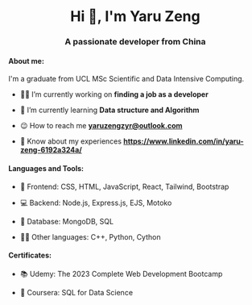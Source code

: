 <h1 align="center">Hi 👋, I'm Yaru Zeng</h1>
<h3 align="center">A passionate developer from China</h3>

<h4 align="left">About me: </h4>

I'm a graduate from UCL MSc Scientific and Data Intensive Computing. 

- 👩‍💻 I’m currently working on **finding a job as a developer**

- 🌱 I’m currently learning **Data structure and Algorithm**

- 😉 How to reach me **yaruzengzyr@outlook.com**

- 📄 Know about my experiences **https://www.linkedin.com/in/yaru-zeng-6192a324a/**


<h4 align="left">Languages and Tools: </h4>

- 🎨 Frontend: CSS, HTML, JavaScript, React, Tailwind, Bootstrap

- 💻 Backend: Node.js, Express.js, EJS, Motoko
  
- 🔢 Database: MongoDB, SQL
  
- 👩‍💻 Other languages: C++, Python, Cython

<h4 align="left">Certificates: </h4>

- 📚 Udemy: The 2023 Complete Web Development Bootcamp

- 📖 Coursera: SQL for Data Science
